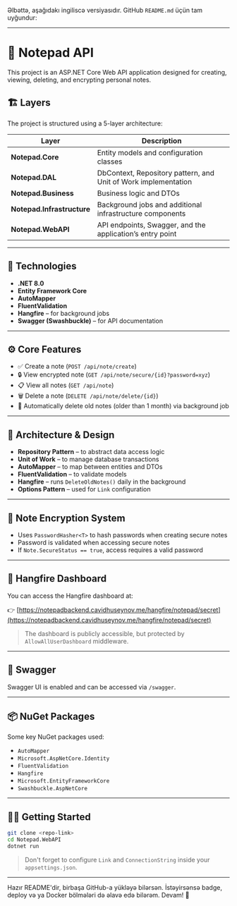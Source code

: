 Əlbəttə, aşağıdakı ingiliscə versiyasıdır. GitHub `README.md` üçün tam uyğundur:

---

# 📝 Notepad API

This project is an ASP.NET Core Web API application designed for creating, viewing, deleting, and encrypting personal notes.

## 🏗 Layers

The project is structured using a 5-layer architecture:

| Layer                      | Description                                                    |
| -------------------------- | -------------------------------------------------------------- |
| **Notepad.Core**           | Entity models and configuration classes                        |
| **Notepad.DAL**            | DbContext, Repository pattern, and Unit of Work implementation |
| **Notepad.Business**       | Business logic and DTOs                                        |
| **Notepad.Infrastructure** | Background jobs and additional infrastructure components       |
| **Notepad.WebAPI**         | API endpoints, Swagger, and the application’s entry point      |

---

## 🚀 Technologies

* **.NET 8.0**
* **Entity Framework Core**
* **AutoMapper**
* **FluentValidation**
* **Hangfire** – for background jobs
* **Swagger (Swashbuckle)** – for API documentation

---

## ⚙️ Core Features

* ✅ Create a note (`POST /api/note/create`)
* 🔒 View encrypted note (`GET /api/note/secure/{id}?password=xyz`)
* 📋 View all notes (`GET /api/note`)
* 🗑 Delete a note (`DELETE /api/note/delete/{id}`)
* 🔁 Automatically delete old notes (older than 1 month) via background job

---

## 🧠 Architecture & Design

* **Repository Pattern** – to abstract data access logic
* **Unit of Work** – to manage database transactions
* **AutoMapper** – to map between entities and DTOs
* **FluentValidation** – to validate models
* **Hangfire** – runs `DeleteOldNotes()` daily in the background
* **Options Pattern** – used for `Link` configuration

---

## 🔐 Note Encryption System

* Uses `PasswordHasher<T>` to hash passwords when creating secure notes
* Password is validated when accessing secure notes
* If `Note.SecureStatus == true`, access requires a valid password

---

## 🔄 Hangfire Dashboard

You can access the Hangfire dashboard at:

👉 [https://notepadbackend.cavidhuseynov.me/hangfire/notepad/secret](https://notepadbackend.cavidhuseynov.me/hangfire/notepad/secret)

> The dashboard is publicly accessible, but protected by `AllowAllUserDashboard` middleware.

---

## 🧪 Swagger

Swagger UI is enabled and can be accessed via `/swagger`.

---

## 📦 NuGet Packages

Some key NuGet packages used:

* `AutoMapper`
* `Microsoft.AspNetCore.Identity`
* `FluentValidation`
* `Hangfire`
* `Microsoft.EntityFrameworkCore`
* `Swashbuckle.AspNetCore`

---

## 🧑‍💻 Getting Started

```bash
git clone <repo-link>
cd Notepad.WebAPI
dotnet run
```

> Don't forget to configure `Link` and `ConnectionString` inside your `appsettings.json`.

---

Hazır README'dir, birbaşa GitHub-a yükləyə bilərsən. İstəyirsənsə badge, deploy və ya Docker bölmələri də əlavə edə bilərəm. Devam! 💪

